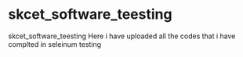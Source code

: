 # skcet_software_teesting
skcet_software_teesting
Here i have uploaded all the codes that i have complted in seleinum testing

